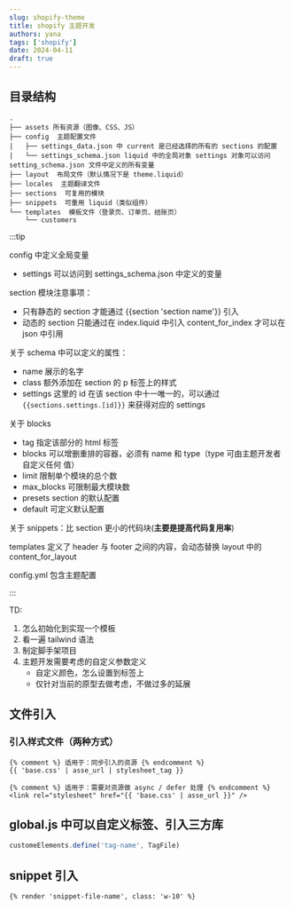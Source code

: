 ```yaml
---
slug: shopify-theme
title: shopify 主题开发
authors: yana
tags: ['shopify']
date: 2024-04-11
draft: true
---
```


## 目录结构

```text
.
├── assets 所有资源（图像、CSS、JS）
├── config  主题配置文件
|   ├── settings_data.json 中 current 是已经选择的所有的 sections 的配置
|   └── settings_schema.json liquid 中的全局对象 settings 对象可以访问 setting_schema.json 文件中定义的所有变量
├── layout  布局文件（默认情况下是 theme.liquid）
├── locales  主题翻译文件
├── sections  可复用的模块
├── snippets  可重用 liquid（类似组件）
└── templates  模板文件（登录页、订单页、结账页）
    └── customers
```

:::tip

config 中定义全局变量

- settings 可以访问到 settings_schema.json 中定义的变量

section 模块注意事项：

- 只有静态的 section 才能通过 {{section 'section name'}} 引入
- 动态的 section 只能通过在 index.liquid 中引入 content_for_index 才可以在 json
  中引用

关于 schema 中可以定义的属性：

- name 展示的名字
- class 额外添加在 section 的 p 标签上的样式
- settings 这里的 id 在该 section 中十一唯一的，可以通过
  `{{sections.settings.[id]}}` 来获得对应的 settings

关于 blocks

- tag 指定该部分的 html 标签
- blocks 可以增删重排的容器，必须有 name 和 type（type 可由主题开发者自定义任何
  值）
- limit 限制单个模块的总个数
- max_blocks 可限制最大模块数
- presets section 的默认配置
- default 可定义默认配置

关于 snippets：比 section 更小的代码块(**主要是提高代码复用率**)

templates 定义了 header 与 footer 之间的内容，会动态替换 layout 中的
content_for_layout

config.yml 包含主题配置

:::

TD:

1. 怎么初始化到实现一个模板
2. 看一遍 tailwind 语法
3. 制定脚手架项目
4. 主题开发需要考虑的自定义参数定义
   - 自定义颜色，怎么设置到标签上
   - 仅针对当前的原型去做考虑，不做过多的延展

## 文件引入

### 引入样式文件（两种方式）

```liquid
{% comment %} 适用于：同步引入的资源 {% endcomment %}
{{ 'base.css' | asse_url | stylesheet_tag }}

{% comment %} 适用于：需要对资源做 async / defer 处理 {% endcomment %}
<link rel="stylesheet" href="{{ 'base.css' | asse_url }}" />
```

## global.js 中可以自定义标签、引入三方库

```js
customeElements.define('tag-name', TagFile)
```

## snippet 引入

```liquid
{% render 'snippet-file-name', class: 'w-10' %}
```
